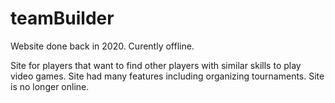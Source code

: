 # teamBuilder
Website done back in 2020. Curently offline.

Site for players that want to find other players with similar skills to play video games. Site had many features including organizing tournaments. Site is no longer online.